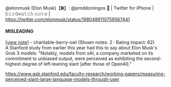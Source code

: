 @elonmusk (Elon Musk)【𝗕】: @pmddomingos 🎯 | Twitter for iPhone | 𝚋𝚒𝚛𝚍𝚠𝚊𝚝𝚌𝚑 𝚗𝚘𝚝𝚎 | https://twitter.com/elonmusk/status/1980489110759567441

#### MISLEADING

[[view note]](https://x.com/i/birdwatch/n/1980494145048441121) - charitable-berry-owl (Shown notes: 2 · Rating impact: 62)\
A Stanford study from earlier this year had this to say about Elon Musk's Grok 3 models: "Notably, models from xAI, a company marketed on its commitment to unbiased output, were perceived as exhibiting the second-highest degree of left-leaning slant [after those of OpenAI]." 

https://www.gsb.stanford.edu/faculty-research/working-papers/measuring-perceived-slant-large-language-models-through-user
